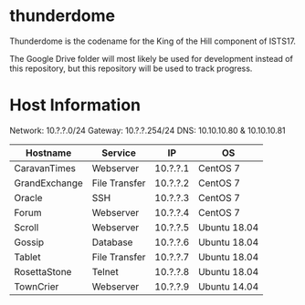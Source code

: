 # thunderdome

Thunderdome is the codename for the King of the Hill component of ISTS17.

The Google Drive folder will most likely be used for development instead of this repository, but this repository will be used to track progress.

# Host Information

Network: 10.?.?.0/24
Gateway: 10.?.?.254/24
DNS:	 10.10.10.80 & 10.10.10.81

| Hostname      | Service             | IP          | OS                      |
|---------------|---------------------|-------------|-------------------------|
| CaravanTimes  | Webserver           | 10.?.?.1    | CentOS 7                |
| GrandExchange | File Transfer       | 10.?.?.2    | CentOS 7                |
| Oracle        | SSH                 | 10.?.?.3    | CentOS 7                |
| Forum         | Webserver           | 10.?.?.4    | CentOS 7                | 
| Scroll        | Webserver           | 10.?.?.5    | Ubuntu 18.04            | 
| Gossip        | Database            | 10.?.?.6    | Ubuntu 18.04            |
| Tablet        | File Transfer       | 10.?.?.7    | Ubuntu 18.04            |
| RosettaStone  | Telnet              | 10.?.?.8    | Ubuntu 18.04            |
| TownCrier     | Webserver           | 10.?.?.9    | Ubuntu 14.04

